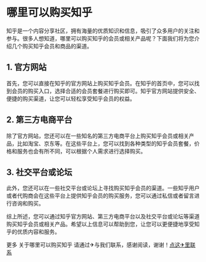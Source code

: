 # 哪里可以购买知乎

知乎是一个内容分享社区，拥有海量的优质知识和信息，吸引了众多用户的关注和参与。很多人想知道，哪里可以购买知乎的会员或相关产品呢？下面我们将为您介绍几个购买知乎会员和商品的渠道。

## 1. 官方网站

首先，您可以直接在知乎的官方网站上购买知乎会员。在知乎的首页中，您可以找到会员的购买入口，选择合适的会员套餐进行购买即可。知乎官方网站提供安全、便捷的购买渠道，让您可以轻松享受知乎会员的权益。

## 2. 第三方电商平台

除了官方网站，您还可以在一些知名的第三方电商平台上购买知乎会员或相关产品，比如淘宝、京东等。在这些平台上，您可以找到各种类型的知乎会员套餐，价格和服务也会有所不同，可以根据个人需求进行选择购买。

## 3. 社交平台或论坛

此外，您还可以在一些社交平台或论坛上寻找购买知乎会员的渠道。一些知乎用户或者代购商会在这些平台上提供知乎会员的购买服务，您可以通过私信或者留言进行咨询和购买。

综上所述，您可以通过知乎官方网站、第三方电商平台以及社交平台或论坛等渠道购买知乎会员或相关产品。希望以上信息可以帮助到您，让您可以更便捷地享受知乎的优质内容和服务。

更多 关于哪里可以购买知乎 请通过✈与我们联系，感谢阅读，谢谢！[点这✈里联系](https://ads.k02.cc)